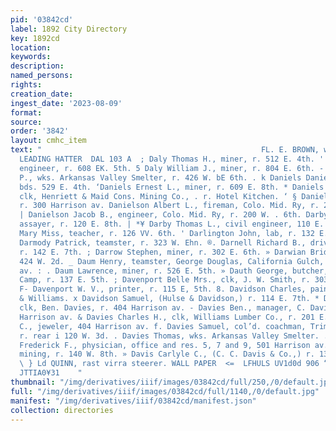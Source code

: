 ```yaml
---
pid: '03842cd'
label: 1892 City Directory
key: 1892cd
location: 
keywords: 
description: 
named_persons: 
rights: 
creation_date: 
ingest_date: '2023-08-09'
format: 
source: 
order: '3842'
layout: cmhc_item
text: "                                                 FL. E. BROWN, wansi3x av.
  LEADING HATTER  DAL 103 A  ; Daly Thomas H., miner, r. 512 E. 4th. ' Daly William,
  engineer, r. 608 EK. 5th. 5 Daly William J., miner, r. 804 E. 6th. - Daly William
  P., wks. Arkansas Valley Smelter, r. 426 W. bE 6th. . k Daniels Daniel, watchman,
  bds. 529 E. 4th. ‘Daniels Ernest L., miner, r. 609 E. 8th. * Daniels Nathaniel,
  clk, Henriett & Maid Cons. Mining Co., . r. Hotel Kitchen. ‘ § Daniels S. J. Mrs.,
  r. 300 Harrison av. Danielson Albert L., fireman, Colo. Mid. Ry, r. 200 W. ; 6th.
  | Danielson Jacob B., engineer, Colo. Mid. Ry, r. 200 W. . 6th. Darby Grant W.,
  assayer, r. 120 E. 8th. | *¥ Darby Thomas L., civil engineer, 110 E. 5th. » Darling
  Mary Miss, teacher, r. 126 VV. 6th. ' Darlington John, lab, r. 132 E. Chestnut.
  Darmody Patrick, teamster, r. 323 W. Ehn. ®. Darnell Richard B., driver, John McNamara,
  r. 142 E. 7th. ; Darrow Stephen, miner, r. 302 E. 6th. » Darwian Bridget Miss, r.
  424 W. 2d. _ Daum Henry, teamster, George Douglas, California Gulch, e. of Harrison
  av. : . Daum Lawrence, miner, r. 526 E. 5th. » Dauth George, butcher, E. J. Van
  Camp, r. 137 E. 5th. ; Davenport Belle Mrs., clk, J. W. Smith, r. 303 Harrison av.
  F- Davenport W. V., printer, r. 115 E, 5th. 8. Davidson Charles, painter, Grove
  & Williams. x Davidson Samuel, (Hulse & Davidson,) r. 114 E. 7th. * Davies Barney,
  clk, Ben. Davies, r. 404 Harrison av. - Davies Ben., manager, C. Davies, r. 222
  Harrison av. & Davies Charles H., clk, Williams Lumber Co., r. 201 E. 6th. e Davies
  C., jeweler, 404 Harrison av. f. Davies Samuel, col’d. coachman, Trimble & Hunter,
  r. rear i 120 W. 3d. . Davies Thomas, wks. Arkansas Valley Smelter. .: D’ Avignon
  Frederick F., physician, office and res. 5, 7 and 9, 501 Harrison av. Davis Avery,
  mining, r. 140 W. 8th. » Davis Carlyle C., (C. C. Davis & Co.,) r. 13 Breene blk.
  \ } Ld QUINN, rast virra steerer. WALL PAPER  <=  LFHULS UV1d0d 906 “ANVdWOO 109
  JTTIA0¥31    "
thumbnail: "/img/derivatives/iiif/images/03842cd/full/250,/0/default.jpg"
full: "/img/derivatives/iiif/images/03842cd/full/1140,/0/default.jpg"
manifest: "/img/derivatives/iiif/03842cd/manifest.json"
collection: directories
---
```

